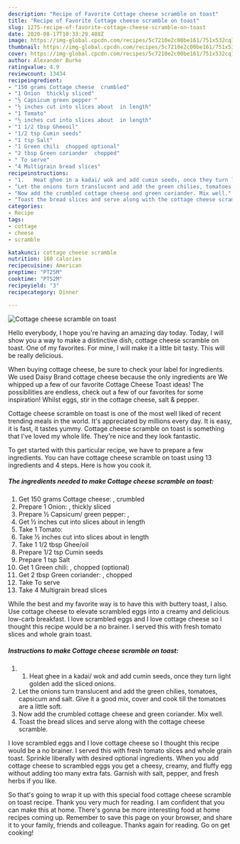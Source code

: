 ```yaml
---
description: "Recipe of Favorite Cottage cheese scramble on toast"
title: "Recipe of Favorite Cottage cheese scramble on toast"
slug: 1275-recipe-of-favorite-cottage-cheese-scramble-on-toast
date: 2020-08-17T10:33:29.488Z
image: https://img-global.cpcdn.com/recipes/5c7210e2c00be161/751x532cq70/cottage-cheese-scramble-on-toast-recipe-main-photo.jpg
thumbnail: https://img-global.cpcdn.com/recipes/5c7210e2c00be161/751x532cq70/cottage-cheese-scramble-on-toast-recipe-main-photo.jpg
cover: https://img-global.cpcdn.com/recipes/5c7210e2c00be161/751x532cq70/cottage-cheese-scramble-on-toast-recipe-main-photo.jpg
author: Alexander Burke
ratingvalue: 4.9
reviewcount: 13434
recipeingredient:
- "150 grams Cottage cheese  crumbled"
- "1 Onion  thickly sliced"
- "½ Capsicum green pepper "
- "½ inches cut into slices about  in length"
- "1 Tomato"
- "½ inches cut into slices about  in length"
- "1 1/2 tbsp Gheeoil"
- "1/2 tsp Cumin seeds"
- "1 tsp Salt"
- "1 Green chili  chopped optional"
- "2 tbsp Green coriander  chopped"
- " To serve"
- "4 Multigrain bread slices"
recipeinstructions:
- "1.	Heat ghee in a kadai/ wok and add cumin seeds, once they turn light golden add the sliced onions."
- "Let the onions turn translucent and add the green chilies, tomatoes, capsicum and salt. Give it a good mix, cover and cook till the tomatoes are a little soft."
- "Now add the crumbled cottage cheese and green coriander. Mix well."
- "Toast the bread slices and serve along with the cottage cheese scramble."
categories:
- Recipe
tags:
- cottage
- cheese
- scramble

katakunci: cottage cheese scramble 
nutrition: 160 calories
recipecuisine: American
preptime: "PT25M"
cooktime: "PT52M"
recipeyield: "3"
recipecategory: Dinner

---
```



![Cottage cheese scramble on toast](https://img-global.cpcdn.com/recipes/5c7210e2c00be161/751x532cq70/cottage-cheese-scramble-on-toast-recipe-main-photo.jpg)

Hello everybody, I hope you're having an amazing day today. Today, I will show you a way to make a distinctive dish, cottage cheese scramble on toast. One of my favorites. For mine, I will make it a little bit tasty. This will be really delicious.

When buying cottage cheese, be sure to check your label for ingredients. We used Daisy Brand cottage cheese because the only ingredients are We whipped up a few of our favorite Cottage Cheese Toast ideas! The possibilities are endless, check out a few of our favorites for some inspiration! Whilst eggs, stir in the cottage cheese, salt &amp; pepper.

Cottage cheese scramble on toast is one of the most well liked of recent trending meals in the world. It's appreciated by millions every day. It is easy, it is fast, it tastes yummy. Cottage cheese scramble on toast is something that I've loved my whole life. They're nice and they look fantastic.


To get started with this particular recipe, we have to prepare a few ingredients. You can have cottage cheese scramble on toast using 13 ingredients and 4 steps. Here is how you cook it.

<!--inarticleads1-->

##### The ingredients needed to make Cottage cheese scramble on toast:

1. Get 150 grams Cottage cheese: , crumbled
1. Prepare 1 Onion: , thickly sliced
1. Prepare ½ Capsicum/ green pepper: ,
1. Get ½ inches cut into slices about  in length
1. Take 1 Tomato:
1. Take ½ inches cut into slices about  in length
1. Take 1 1/2 tbsp Ghee/oil
1. Prepare 1/2 tsp Cumin seeds
1. Prepare 1 tsp Salt
1. Get 1 Green chili: , chopped (optional)
1. Get 2 tbsp Green coriander: , chopped
1. Take  To serve
1. Take 4 Multigrain bread slices


While the best and my favorite way is to have this with buttery toast, I also. Use cottage cheese to elevate scrambled eggs into a creamy and delicious low-carb breakfast. I love scrambled eggs and I love cottage cheese so I thought this recipe would be a no brainer. I served this with fresh tomato slices and whole grain toast. 

<!--inarticleads2-->

##### Instructions to make Cottage cheese scramble on toast:

1. 1.	Heat ghee in a kadai/ wok and add cumin seeds, once they turn light golden add the sliced onions.
1. Let the onions turn translucent and add the green chilies, tomatoes, capsicum and salt. Give it a good mix, cover and cook till the tomatoes are a little soft.
1. Now add the crumbled cottage cheese and green coriander. Mix well.
1. Toast the bread slices and serve along with the cottage cheese scramble.


I love scrambled eggs and I love cottage cheese so I thought this recipe would be a no brainer. I served this with fresh tomato slices and whole grain toast. Sprinkle liberally with desired optional ingredients. When you add cottage cheese to scrambled eggs you get a cheesy, creamy, and fluffy egg without adding too many extra fats. Garnish with salt, pepper, and fresh herbs if you like. 

So that's going to wrap it up with this special food cottage cheese scramble on toast recipe. Thank you very much for reading. I am confident that you can make this at home. There's gonna be more interesting food at home recipes coming up. Remember to save this page on your browser, and share it to your family, friends and colleague. Thanks again for reading. Go on get cooking!
